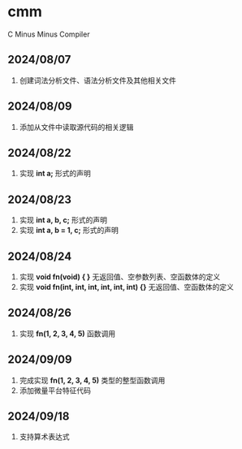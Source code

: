 # cmm
C Minus Minus Compiler

## 2024/08/07
1. 创建词法分析文件、语法分析文件及其他相关文件

## 2024/08/09
1. 添加从文件中读取源代码的相关逻辑

## 2024/08/22
1. 实现 **int a;** 形式的声明

## 2024/08/23
1. 实现 **int a, b, c;** 形式的声明
2. 实现 **int a, b = 1, c;** 形式的声明

## 2024/08/24
1. 实现 **void fn(void) { }**  无返回值、空参数列表、空函数体的定义
2. 实现 **void fn(int, int, int, int, int, int) {}** 无返回值、空函数体的定义

## 2024/08/26
1. 实现 **fn(1, 2, 3, 4, 5)** 函数调用

## 2024/09/09
1. 完成实现 **fn(1, 2, 3, 4, 5)** 类型的整型函数调用
2. 添加微量平台特征代码

## 2024/09/18
1. 支持算术表达式